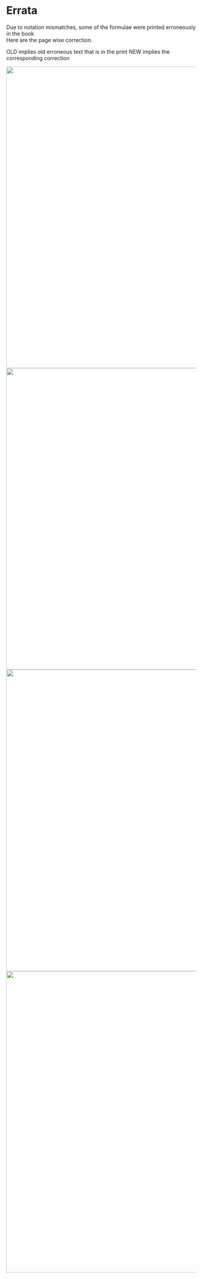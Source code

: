 # Errata

Due to notation mismatches, some of the formulae were printed erroneously in the book  
Here are the page wise correction.

OLD implies old erroneous text that is in the print
NEW implies the corresponding correction

<img src="https://i.imgur.com/LNI7Z82.png" width="800px"></img>
<img src="https://i.imgur.com/jla9c1t.png" width="800px"></img>
<img src="https://i.imgur.com/Ptf8B08.png" width="800px"></img>
<img src="https://i.imgur.com/FNJxzVl.png" width="800px"></img>
